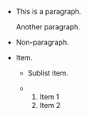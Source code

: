 *   This is a paragraph.

    Another paragraph.

* Non-paragraph.

*   Item.

    * Sublist item.

    *    1. Item 1
         2. Item 2
